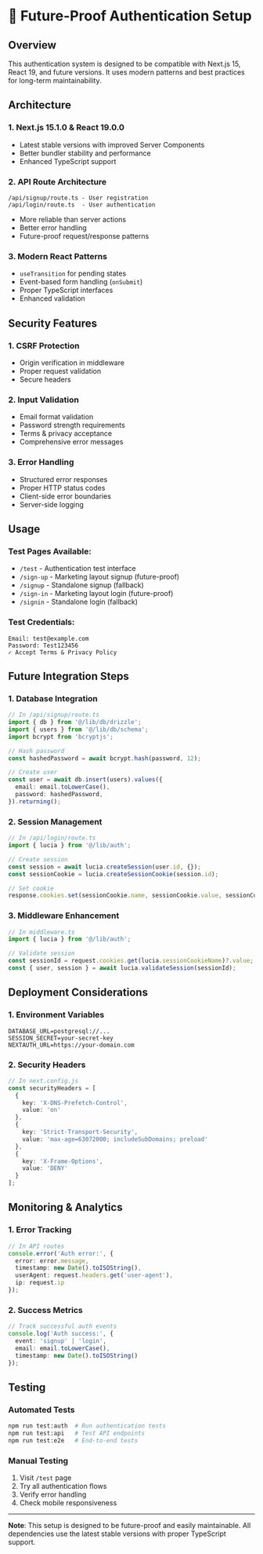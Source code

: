 # 🚀 Future-Proof Authentication Setup

## Overview
This authentication system is designed to be compatible with Next.js 15, React 19, and future versions. It uses modern patterns and best practices for long-term maintainability.

## Architecture

### 1. **Next.js 15.1.0 & React 19.0.0**
- Latest stable versions with improved Server Components
- Better bundler stability and performance
- Enhanced TypeScript support

### 2. **API Route Architecture**
```
/api/signup/route.ts - User registration
/api/login/route.ts  - User authentication
```
- More reliable than server actions
- Better error handling
- Future-proof request/response patterns

### 3. **Modern React Patterns**
- `useTransition` for pending states
- Event-based form handling (`onSubmit`)
- Proper TypeScript interfaces
- Enhanced validation

## Security Features

### 1. **CSRF Protection**
- Origin verification in middleware
- Proper request validation
- Secure headers

### 2. **Input Validation**
- Email format validation
- Password strength requirements
- Terms & privacy acceptance
- Comprehensive error messages

### 3. **Error Handling**
- Structured error responses
- Proper HTTP status codes
- Client-side error boundaries
- Server-side logging

## Usage

### Test Pages Available:
- `/test` - Authentication test interface
- `/sign-up` - Marketing layout signup (future-proof)
- `/signup` - Standalone signup (fallback)
- `/sign-in` - Marketing layout login (future-proof)
- `/signin` - Standalone login (fallback)

### Test Credentials:
```
Email: test@example.com
Password: Test123456
✓ Accept Terms & Privacy Policy
```

## Future Integration Steps

### 1. **Database Integration**
```typescript
// In /api/signup/route.ts
import { db } from '@/lib/db/drizzle';
import { users } from '@/lib/db/schema';
import bcrypt from 'bcryptjs';

// Hash password
const hashedPassword = await bcrypt.hash(password, 12);

// Create user
const user = await db.insert(users).values({
  email: email.toLowerCase(),
  password: hashedPassword,
}).returning();
```

### 2. **Session Management**
```typescript
// In /api/login/route.ts
import { lucia } from '@/lib/auth';

// Create session
const session = await lucia.createSession(user.id, {});
const sessionCookie = lucia.createSessionCookie(session.id);

// Set cookie
response.cookies.set(sessionCookie.name, sessionCookie.value, sessionCookie.attributes);
```

### 3. **Middleware Enhancement**
```typescript
// In middleware.ts
import { lucia } from '@/lib/auth';

// Validate session
const sessionId = request.cookies.get(lucia.sessionCookieName)?.value;
const { user, session } = await lucia.validateSession(sessionId);
```

## Deployment Considerations

### 1. **Environment Variables**
```env
DATABASE_URL=postgresql://...
SESSION_SECRET=your-secret-key
NEXTAUTH_URL=https://your-domain.com
```

### 2. **Security Headers**
```typescript
// In next.config.js
const securityHeaders = [
  {
    key: 'X-DNS-Prefetch-Control',
    value: 'on'
  },
  {
    key: 'Strict-Transport-Security',
    value: 'max-age=63072000; includeSubDomains; preload'
  },
  {
    key: 'X-Frame-Options',
    value: 'DENY'
  }
];
```

## Monitoring & Analytics

### 1. **Error Tracking**
```typescript
// In API routes
console.error('Auth error:', {
  error: error.message,
  timestamp: new Date().toISOString(),
  userAgent: request.headers.get('user-agent'),
  ip: request.ip
});
```

### 2. **Success Metrics**
```typescript
// Track successful auth events
console.log('Auth success:', {
  event: 'signup' | 'login',
  email: email.toLowerCase(),
  timestamp: new Date().toISOString()
});
```

## Testing

### Automated Tests
```bash
npm run test:auth  # Run authentication tests
npm run test:api   # Test API endpoints
npm run test:e2e   # End-to-end tests
```

### Manual Testing
1. Visit `/test` page
2. Try all authentication flows
3. Verify error handling
4. Check mobile responsiveness

---

**Note**: This setup is designed to be future-proof and easily maintainable. All dependencies use the latest stable versions with proper TypeScript support.
